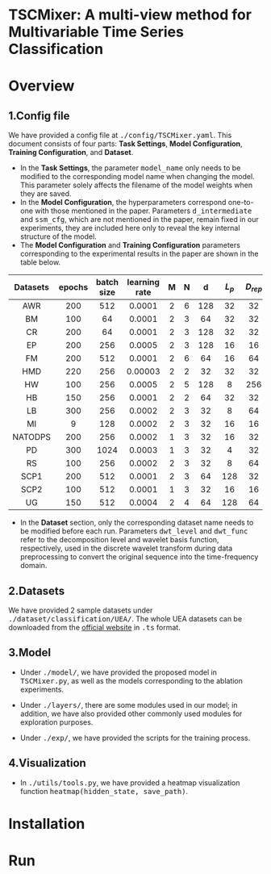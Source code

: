 # TSCMixer: A multi-view method for Multivariable Time Series Classification
# Overview
## 1.Config file
We have provided a config file at <kbd> ./config/TSCMixer.yaml</kbd>. This document consists of four parts: **Task Settings**, **Model Configuration**, **Training Configuration**, and **Dataset**.
- In the **Task Settings**, the parameter <kbd>model_name</kbd> only needs to be modified to the corresponding model name when changing the model. This parameter solely affects the filename of the model weights when they are saved.
- In the **Model Configuration**, the hyperparameters correspond one-to-one with those mentioned in the paper. Parameters <kbd>d_intermediate</kbd> and <kbd>ssm_cfg</kbd>, which are not mentioned in the paper, remain fixed in our experiments, they are included here only to reveal the key internal structure of the model.
- The **Model Configuration** and **Training Configuration** parameters corresponding to the experimental results in the paper are shown in the table below.

| Datasets   | epochs | batch size | learning rate | M   | N   | d    | $L_p$ | $D_{rep}$ |
|:------------:|:--------:|:------------:|:---------------:|:-----:|:-----:|:------:|:-------:|:-----------:|
| AWR        | 200    | 512        | 0.0001        | 2   | 6   | 128  | 32    | 32        |
| BM         | 100    | 64         | 0.0001        | 2   | 3   | 64   | 32    | 32        |
| CR         | 200    | 64         | 0.0001        | 2   | 3   | 128  | 32    | 32        |
| EP         | 200    | 256        | 0.0005        | 2   | 3   | 128  | 16    | 16        |
| FM         | 200    | 512        | 0.0001        | 2   | 6   | 64   | 16    | 64        |
| HMD        | 220    | 256        | 0.00003       | 2   | 2   | 32   | 32    | 32        |
| HW         | 100    | 256        | 0.0005        | 2   | 5   | 128  | 8     | 256       |
| HB         | 150    | 256        | 0.0001        | 2   | 2   | 64   | 32    | 32        |
| LB         | 300    | 256        | 0.0002        | 2   | 3   | 32   | 8     | 64        |
| MI         | 9      | 128        | 0.0002        | 2   | 3   | 32   | 16    | 16        |
| NATODPS    | 200    | 256        | 0.0002        | 1   | 3   | 32   | 16    | 32        |
| PD         | 300    | 1024       | 0.0003        | 1   | 3   | 32   | 4     | 32        |
| RS         | 100    | 256        | 0.0002        | 2   | 3   | 32   | 8     | 64        |
| SCP1       | 200    | 512        | 0.0001        | 2   | 3   | 64   | 128   | 32        |
| SCP2       | 100    | 512        | 0.0001        | 1   | 3   | 32   | 16    | 16        |
| UG         | 150    | 512        | 0.0004        | 2   | 4   | 64   | 128   | 64        | 
- In the **Dataset** section, only the corresponding dataset name needs to be modified before each run. Parameters <kbd>dwt_level</kbd> and <kbd>dwt_func</kbd> refer to the decomposition level and wavelet basis function, respectively, used in the discrete wavelet transform during data preprocessing to convert the original sequence into the time-frequency domain.
## 2.Datasets
We have provided 2 sample datasets under <kbd> ./dataset/classification/UEA/</kbd>. The whole UEA datasets can be downloaded from the [official website](https://www.timeseriesclassification.com/index.php/) in <kbd>.ts</kbd> format.
## 3.Model
- Under <kbd>./model/</kbd>, we have provided the proposed model in <kbd>TSCMixer.py</kbd>, as well as the models corresponding to the ablation experiments.

- Under <kbd>./layers/</kbd>, there are some modules used in our model; in addition, we have also provided other commonly used modules for exploration purposes.

- Under <kbd>./exp/</kbd>, we have provided the scripts for the training process.

## 4.Visualization
- In <kbd>./utils/tools.py</kbd>, we have provided a heatmap visualization function <kbd>heatmap(hidden_state, save_path)</kbd>.
# Installation

# Run

